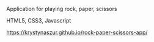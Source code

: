 Application for playing rock, paper, scissors

HTML5, CSS3, Javascript 

https://krystynaszur.github.io/rock-paper-scissors-app/
